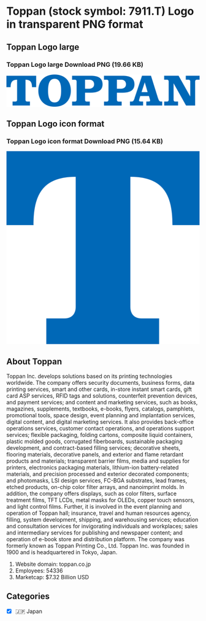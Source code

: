 # Toppan (stock symbol: 7911.T) Logo in transparent PNG format

## Toppan Logo large

### Toppan Logo large Download PNG (19.66 KB)

![Toppan Logo large Download PNG (19.66 KB)](/img/orig/7911.T_BIG-10772568.png)

## Toppan Logo icon format

### Toppan Logo icon format Download PNG (15.64 KB)

![Toppan Logo icon format Download PNG (15.64 KB)](/img/orig/7911.T-ef043323.png)

## About Toppan

Toppan Inc. develops solutions based on its printing technologies worldwide. The company offers security documents, business forms, data printing services, smart and other cards, in-store instant smart cards, gift card ASP services, RFID tags and solutions, counterfeit prevention devices, and payment services; and content and marketing services, such as books, magazines, supplements, textbooks, e-books, flyers, catalogs, pamphlets, promotional tools, space design, event planning and implantation services, digital content, and digital marketing services. It also provides back-office operations services, customer contact operations, and operations support services; flexible packaging, folding cartons, composite liquid containers, plastic molded goods, corrugated fiberboards, sustainable packaging development, and contract-based filling services; decorative sheets, flooring materials, decorative panels, and exterior and flame retardant products and materials; transparent barrier films, media and supplies for printers, electronics packaging materials, lithium-ion battery-related materials, and precision processed and exterior decorated components; and photomasks, LSI design services, FC-BGA substrates, lead frames, etched products, on-chip color filter arrays, and nanoimprint molds. In addition, the company offers displays, such as color filters, surface treatment films, TFT LCDs, metal masks for OLEDs, copper touch sensors, and light control films. Further, it is involved in the event planning and operation of Toppan hall; insurance, travel and human resources agency, filling, system development, shipping, and warehousing services; education and consultation services for invigorating individuals and workplaces; sales and intermediary services for publishing and newspaper content; and operation of e-book store and distribution platform. The company was formerly known as Toppan Printing Co., Ltd. Toppan Inc. was founded in 1900 and is headquartered in Tokyo, Japan.

1. Website domain: toppan.co.jp
2. Employees: 54336
3. Marketcap: $7.32 Billion USD


## Categories
- [x] 🇯🇵 Japan
